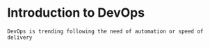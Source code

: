 Introduction to DevOps
===
`DevOps is trending following the need of automation or speed of delivery`